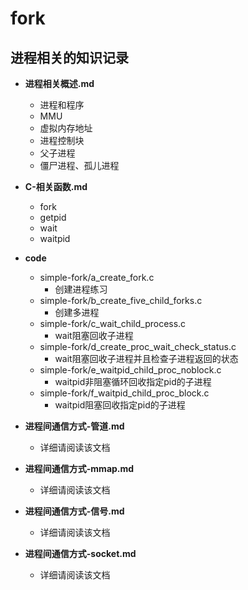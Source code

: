 # fork
## **进程相关的知识记录**

- **进程相关概述.md**
  - 进程和程序
  - MMU
  - 虚拟内存地址
  - 进程控制块
  - 父子进程
  - 僵尸进程、孤儿进程
  
- **C-相关函数.md**
  - fork
  - getpid
  - wait
  - waitpid
  
- **code**
  
  - simple-fork/a_create_fork.c
    - 创建进程练习
  - simple-fork/b_create_five_child_forks.c
    - 创建多进程
  - simple-fork/c_wait_child_process.c
    - wait阻塞回收子进程
  - simple-fork/d_create_proc_wait_check_status.c
    - wait阻塞回收子进程并且检查子进程返回的状态
  - simple-fork/e_waitpid_child_proc_noblock.c
    - waitpid非阻塞循环回收指定pid的子进程
  - simple-fork/f_waitpid_child_proc_block.c
    - waitpid阻塞回收指定pid的子进程
    
    

- **进程间通信方式-管道.md**
  - 详细请阅读该文档



- **进程间通信方式-mmap.md**
  - 详细请阅读该文档



- **进程间通信方式-信号.md**
  - 详细请阅读该文档



- **进程间通信方式-socket.md**
  - 详细请阅读该文档

